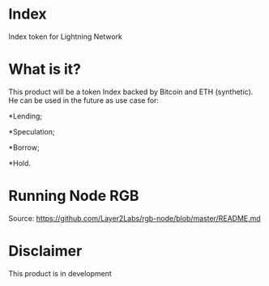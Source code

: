 # Index
Index token for Lightning Network

# What is it?

This product will be a token Index backed by Bitcoin and ETH (synthetic). He can be used in the future as use case for:

*Lending;

*Speculation;

*Borrow;

*Hold.

# Running Node RGB

Source: https://github.com/Layer2Labs/rgb-node/blob/master/README.md

# Disclaimer

This product is in development 
